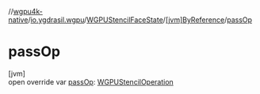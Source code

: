 //[wgpu4k-native](../../../../index.md)/[io.ygdrasil.wgpu](../../index.md)/[WGPUStencilFaceState](../index.md)/[[jvm]ByReference](index.md)/[passOp](pass-op.md)

# passOp

[jvm]\
open override var [passOp](pass-op.md): [WGPUStencilOperation](../../-w-g-p-u-stencil-operation/index.md)